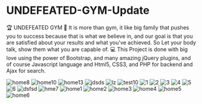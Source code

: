 # UNDEFEATED-GYM-Update


🏆 UNDEFEATED GYM 🥇
It is more than gym, it like big family that pushes you to success because that is what we believe in, and our goal is that you are satisfied about your results and what you've achieved.
So Let your body talk, show them what you are capable of.
💻 This Project is done with big love using the power of Bootstrap, and many amazing jQuery plugins, and of course Javascript language and Html5, CSS3, and PHP for backend and Ajax for search.


![home8](https://user-images.githubusercontent.com/17449630/86173473-f35fb880-bb17-11ea-8ba9-9425202c708b.png)
![home10](https://user-images.githubusercontent.com/17449630/86173504-fc508a00-bb17-11ea-9a8b-0a24f5be9c94.png)
![home13](https://user-images.githubusercontent.com/17449630/86173506-fce92080-bb17-11ea-97ea-f7d312bdb27b.png)
![jdsds](https://user-images.githubusercontent.com/17449630/86173507-fe1a4d80-bb17-11ea-9805-eb79724059da.png)
![lz](https://user-images.githubusercontent.com/17449630/86173511-feb2e400-bb17-11ea-9388-a807c74ae60e.png)
![test10](https://user-images.githubusercontent.com/17449630/86173516-01add480-bb18-11ea-97a0-76857e015aa0.png)
![1](https://user-images.githubusercontent.com/17449630/86173532-05d9f200-bb18-11ea-8c52-7f23f521b037.png)
![2](https://user-images.githubusercontent.com/17449630/86173543-0b373c80-bb18-11ea-8f1e-0329de8525d3.png)
![3](https://user-images.githubusercontent.com/17449630/86173547-0bcfd300-bb18-11ea-80b5-7c932cdbd761.png)
![4](https://user-images.githubusercontent.com/17449630/86173553-0d999680-bb18-11ea-9a9c-67fb3b9a855b.png)
![5](https://user-images.githubusercontent.com/17449630/86173576-15593b00-bb18-11ea-9d46-d7336bae071a.png)
![6](https://user-images.githubusercontent.com/17449630/86173590-1a1def00-bb18-11ea-9281-c6968ae3d7db.png)
![dsfsd](https://user-images.githubusercontent.com/17449630/86173603-20ac6680-bb18-11ea-92a9-4a230a0c9de1.png)
![hme7](https://user-images.githubusercontent.com/17449630/86173604-2144fd00-bb18-11ea-83b6-580b8229df92.png)
![home1](https://user-images.githubusercontent.com/17449630/86173617-273ade00-bb18-11ea-9b09-e51727f67914.png)
![home2](https://user-images.githubusercontent.com/17449630/86173632-2dc95580-bb18-11ea-9b5e-585cd95444c2.png)
![home3](https://user-images.githubusercontent.com/17449630/86173646-3326a000-bb18-11ea-9cea-8e61eb08ba72.png)
![home4](https://user-images.githubusercontent.com/17449630/86173654-34f06380-bb18-11ea-9bfd-b4f6e10f9b5f.png)
![home5](https://user-images.githubusercontent.com/17449630/86173657-36ba2700-bb18-11ea-88a4-eea2ba3ab670.png)
![home6](https://user-images.githubusercontent.com/17449630/86173670-3b7edb00-bb18-11ea-86ae-99b8a994b945.png)
